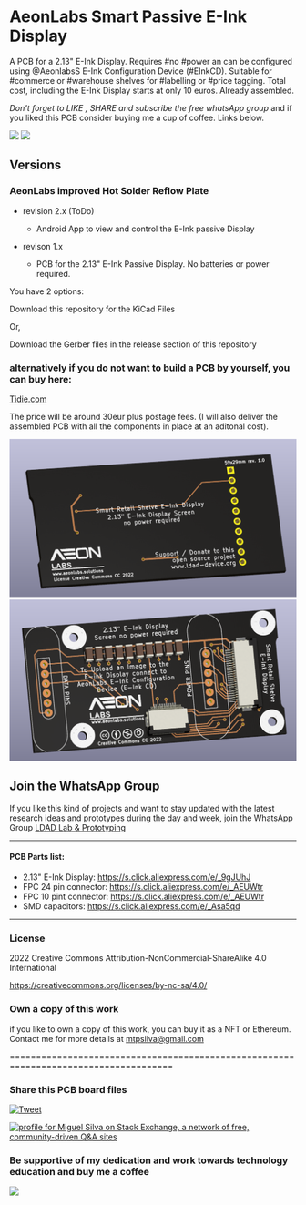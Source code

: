 # AeonLabs Smart Passive E-Ink Display
 A PCB for a 2.13" E-Ink Display. Requires #no #power an can be configured using @AeonlabsS E-Ink Configuration Device (#EInkCD). Suitable for #commerce or #warehouse shelves for #labelling or #price tagging. Total cost, including the E-Ink Display starts at only 10 euros. Already assembled.


*Don't forget to LIKE , SHARE and subscribe the free whatsApp group* and if you liked this PCB consider buying me a cup of coffee. Links below.

![](https://views.whatilearened.today/views/github/aeonSolutions/AeonLabs_Smart_Passive_E_Ink_Display.svg)
![](https://img.shields.io/github/downloads/aeonSolutions/AeonLabs-Smart-Passive-E-Ink-Display/total?style=for-the-badge)

## Versions
### AeonLabs improved Hot Solder Reflow Plate
- revision 2.x (ToDo)
  - Android App to view and control the E-Ink passive Display

- revison 1.x
  - PCB for the 2.13" E-Ink Passive Display. No batteries or power required.

  
You have 2 options:

Download this repository for the KiCad Files

Or,

Download the Gerber files in the release section of this repository

### alternatively if you do not want to build a PCB by yourself, you can buy here:

[Tidie.com](https://www.tindie.com/products/aeonlabs/solder-reflow-plate-with-nextion-lcd-touch/)

The price will be around 30eur plus postage fees.
(I will also deliver the assembled PCB with all the components in place at an aditonal cost).

![](https://github.com/aeonSolutions/AeonLabs-Smart-Passive-E-Ink-Display/blob/main/Designs/pcb_front.png)
![](https://github.com/aeonSolutions/AeonLabs-Smart-Passive-E-Ink-Display/blob/main/Designs/pcb_back.png)

## Join the WhatsApp Group
If you like this kind of projects and want to stay updated with the latest research ideas and prototypes during the day and week, join the WhatsApp Group
[LDAD Lab & Prototyping](https://chat.whatsapp.com/FkNC7u83kuy2QRA5sqjBVg)


________________________________________________________________________________________________________________



#### PCB Parts list:
- 2.13" E-Ink Display: https://s.click.aliexpress.com/e/_9gJUhJ
- FPC 24 pin connector: https://s.click.aliexpress.com/e/_AEUWtr
- FPC 10 pint connector: https://s.click.aliexpress.com/e/_AEUWtr
- SMD capacitors: https://s.click.aliexpress.com/e/_Asa5qd

______________________________________________________________________________________________________________________________

### License
2022 Creative Commons Attribution-NonCommercial-ShareAlike 4.0 International

https://creativecommons.org/licenses/by-nc-sa/4.0/

### Own a copy of this work
if you like to own a copy of this work, you can buy it as a NFT or Ethereum. Contact me for more details at mtpsilva@gmail.com

=====================================================================================
### Share this PCB board files
[![Tweet](https://img.shields.io/twitter/url/http/shields.io.svg?style=social)](https://twitter.com/intent/tweet?original_referer=https%3A%2F%2Fjitpack.io%2F&ref_src=twsrc%5Etfw&text=Version%201.0%20of%20AeonLabs-Smart-Passive-E-Ink-Display%20is%20now%20available%20on%20&tw_p=tweetbutton&url=http%3A%2F%2Fgithub.com%2FaeonSolutions%2FAeonLabs-Smart-Passive-E-Ink-Display)

<a href="https://stackexchange.com/users/18907312/miguel-silva"><img src="https://stackexchange.com/users/flair/18907312.png" width="208" height="58" alt="profile for Miguel Silva on Stack Exchange, a network of free, community-driven Q&amp;A sites" title="profile for Miguel Silva on Stack Exchange, a network of free, community-driven Q&amp;A sites" /></a>

### Be supportive of my dedication and work towards technology education and buy me a coffee

[<img src="https://cdn.buymeacoffee.com/buttons/v2/default-yellow.png" data-canonical-src="https://cdn.buymeacoffee.com/buttons/v2/default-yellow.png" height="70" />](https://www.buymeacoffee.com/migueltomas)


